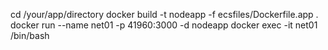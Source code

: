 cd /your/app/directory
docker build -t nodeapp -f ecsfiles/Dockerfile.app .
docker run --name net01 -p 41960:3000 -d nodeapp
docker exec -it net01 /bin/bash

